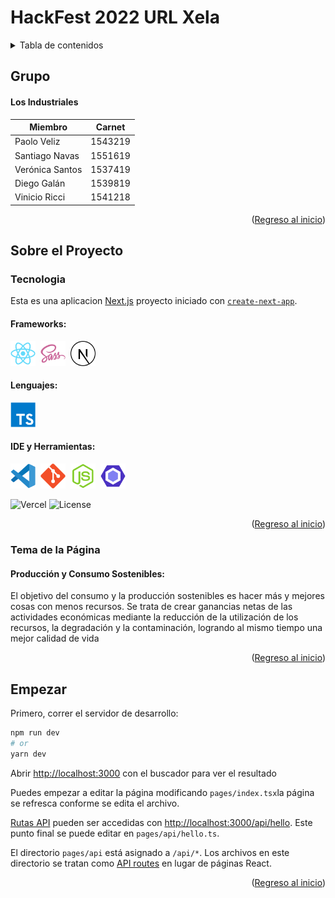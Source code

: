<div id="top"></div>

# HackFest 2022 URL Xela 

<!-- Tabla de contenidos -->
<details>
 <summary>Tabla de contenidos</summary>
 <ol>
    <li><a href="#grupo">Grupo</a></li>
     <li>
      <a href="#sobre-el-proyecto">Sobre el proyecto</a>
      <ul>
        <li><a href="#tecnologia">Tecnologia usada</a></li>
      </ul>
       <ul>
        <li><a href="#tema-de-la-página">Tema de la página</a></li>
      </ul>
    </li>
    <li><a href="#empezar">Empezar</a></li>
 </ol>
</details>

## Grupo

#### Los Industriales

| Miembro | Carnet |
| ----------- | ----------- |
| Paolo Veliz  |  1543219  |
| Santiago Navas  |  1551619  |
| Verónica Santos   |  1537419  |
| Diego  Galán  | 1539819 |
| Vinicio Ricci | 1541218 |

<p align="right">(<a href="#top">Regreso al inicio</a>)</p>

## Sobre el Proyecto

### Tecnologia
Esta es una aplicacion [Next.js](https://nextjs.org/) proyecto iniciado con [`create-next-app`](https://github.com/vercel/next.js/tree/canary/packages/create-next-app).

#### Frameworks:
<div>
<img src="https://raw.githubusercontent.com/devicons/devicon/1119b9f84c0290e0f0b38982099a2bd027a48bf1/icons/react/react-original.svg" title="React" alt="React" width="40" height="40"/>&nbsp;
<img src="https://raw.githubusercontent.com/devicons/devicon/1119b9f84c0290e0f0b38982099a2bd027a48bf1/icons/sass/sass-original.svg" title="Sass" alt="Sass" width="40" height="40"/>&nbsp;
<img src="https://raw.githubusercontent.com/devicons/devicon/1119b9f84c0290e0f0b38982099a2bd027a48bf1/icons/nextjs/nextjs-line.svg" title="Next.js" alt="Next.js" width="40" height="40"/>&nbsp;
</div>

#### Lenguajes:
<div>
<img src="https://raw.githubusercontent.com/devicons/devicon/1119b9f84c0290e0f0b38982099a2bd027a48bf1/icons/typescript/typescript-plain.svg" title="TypeScript" alt="TypeScript" width="40" height="40"/>&nbsp;
</div>

#### IDE y Herramientas:
<div>
<img src="https://raw.githubusercontent.com/devicons/devicon/1119b9f84c0290e0f0b38982099a2bd027a48bf1/icons/vscode/vscode-original.svg" title="vscode" alt="vscode" width="40" height="40"/>&nbsp;
<img src="https://raw.githubusercontent.com/devicons/devicon/1119b9f84c0290e0f0b38982099a2bd027a48bf1/icons/git/git-original.svg" title="git" alt="git" width="40" height="40"/>&nbsp;
<img src="https://raw.githubusercontent.com/devicons/devicon/1119b9f84c0290e0f0b38982099a2bd027a48bf1/icons/nodejs/nodejs-original.svg" title="Node.js" alt="Node.js" width="40" height="40"/>&nbsp;
<img src="https://raw.githubusercontent.com/devicons/devicon/1119b9f84c0290e0f0b38982099a2bd027a48bf1/icons/eslint/eslint-original.svg" title="Eslint" alt="Eslint" width="40" height="40"/>&nbsp;
</div>


![Vercel](http://therealsujitk-vercel-badge.vercel.app/?app=therealsujitk-vercel-badge) ![License](https://img.shields.io/badge/license-MIT-blue)

<p align="right">(<a href="#top">Regreso al inicio</a>)</p>


### Tema de la Página

#### Producción y Consumo Sostenibles:
El objetivo del consumo y la producción sostenibles es hacer más y mejores cosas con menos recursos. Se trata de crear ganancias netas de las actividades económicas mediante la reducción de la utilización de los recursos, la degradación y la contaminación, logrando al mismo tiempo una mejor calidad de vida

<p align="right">(<a href="#top">Regreso al inicio</a>)</p>

## Empezar

Primero, correr el servidor de desarrollo:

```bash
npm run dev
# or
yarn dev
```

Abrir [http://localhost:3000](http://localhost:3000) con el buscador para ver el resultado

Puedes empezar a editar la página modificando  `pages/index.tsx`la página se refresca conforme se edita el archivo.

[Rutas API](https://nextjs.org/docs/api-routes/introduction) pueden ser accedidas con [http://localhost:3000/api/hello](http://localhost:3000/api/hello). Este punto final se puede editar en `pages/api/hello.ts`.

El directorio `pages/api` está asignado a `/api/*`. Los archivos en este directorio se tratan como [API routes](https://nextjs.org/docs/api-routes/introduction) en lugar de páginas React.

<p align="right">(<a href="#top">Regreso al inicio</a>)</p>